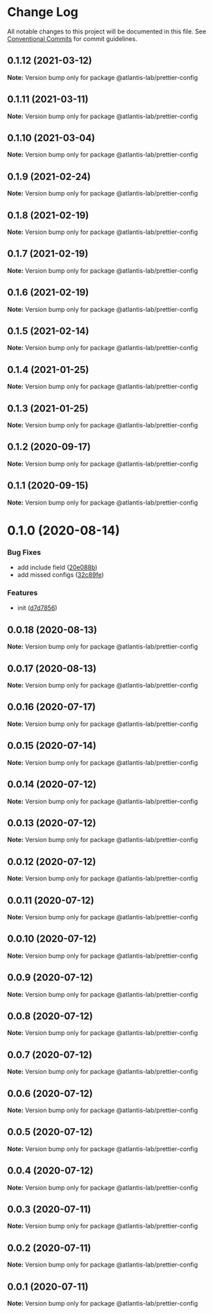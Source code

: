 # Change Log

All notable changes to this project will be documented in this file.
See [Conventional Commits](https://conventionalcommits.org) for commit guidelines.

## 0.1.12 (2021-03-12)

**Note:** Version bump only for package @atlantis-lab/prettier-config





## 0.1.11 (2021-03-11)

**Note:** Version bump only for package @atlantis-lab/prettier-config





## 0.1.10 (2021-03-04)

**Note:** Version bump only for package @atlantis-lab/prettier-config





## 0.1.9 (2021-02-24)

**Note:** Version bump only for package @atlantis-lab/prettier-config





## 0.1.8 (2021-02-19)

**Note:** Version bump only for package @atlantis-lab/prettier-config





## 0.1.7 (2021-02-19)

**Note:** Version bump only for package @atlantis-lab/prettier-config





## 0.1.6 (2021-02-19)

**Note:** Version bump only for package @atlantis-lab/prettier-config





## 0.1.5 (2021-02-14)

**Note:** Version bump only for package @atlantis-lab/prettier-config





## 0.1.4 (2021-01-25)

**Note:** Version bump only for package @atlantis-lab/prettier-config





## 0.1.3 (2021-01-25)

**Note:** Version bump only for package @atlantis-lab/prettier-config





## 0.1.2 (2020-09-17)

**Note:** Version bump only for package @atlantis-lab/prettier-config





## 0.1.1 (2020-09-15)

**Note:** Version bump only for package @atlantis-lab/prettier-config





# 0.1.0 (2020-08-14)


### Bug Fixes

* add include field ([20e088b](https://github.com/Atlantis-Lab/config/commit/20e088baa27da581b1fd1586cb0eabc1f0ca4300))
* add missed configs ([32c89fe](https://github.com/Atlantis-Lab/config/commit/32c89fe61308ff21d1f7e44eab910ea5a8442597))


### Features

* init ([d7d7856](https://github.com/Atlantis-Lab/config/commit/d7d78563893ad06743c263341882b44b082b97d1))





## 0.0.18 (2020-08-13)

**Note:** Version bump only for package @atlantis-lab/prettier-config





## 0.0.17 (2020-08-13)

**Note:** Version bump only for package @atlantis-lab/prettier-config





## 0.0.16 (2020-07-17)

**Note:** Version bump only for package @atlantis-lab/prettier-config





## 0.0.15 (2020-07-14)

**Note:** Version bump only for package @atlantis-lab/prettier-config





## 0.0.14 (2020-07-12)

**Note:** Version bump only for package @atlantis-lab/prettier-config





## 0.0.13 (2020-07-12)

**Note:** Version bump only for package @atlantis-lab/prettier-config





## 0.0.12 (2020-07-12)

**Note:** Version bump only for package @atlantis-lab/prettier-config





## 0.0.11 (2020-07-12)

**Note:** Version bump only for package @atlantis-lab/prettier-config





## 0.0.10 (2020-07-12)

**Note:** Version bump only for package @atlantis-lab/prettier-config





## 0.0.9 (2020-07-12)

**Note:** Version bump only for package @atlantis-lab/prettier-config





## 0.0.8 (2020-07-12)

**Note:** Version bump only for package @atlantis-lab/prettier-config





## 0.0.7 (2020-07-12)

**Note:** Version bump only for package @atlantis-lab/prettier-config





## 0.0.6 (2020-07-12)

**Note:** Version bump only for package @atlantis-lab/prettier-config





## 0.0.5 (2020-07-12)

**Note:** Version bump only for package @atlantis-lab/prettier-config





## 0.0.4 (2020-07-12)

**Note:** Version bump only for package @atlantis-lab/prettier-config





## 0.0.3 (2020-07-11)

**Note:** Version bump only for package @atlantis-lab/prettier-config





## 0.0.2 (2020-07-11)

**Note:** Version bump only for package @atlantis-lab/prettier-config





## 0.0.1 (2020-07-11)

**Note:** Version bump only for package @atlantis-lab/prettier-config
